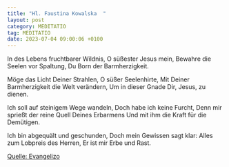```yaml
---
title: "Hl. Faustina Kowalska  "
layout: post
category: MEDITATIO
tag: MEDITATIO
date: 2023-07-04 09:00:06 +0100
---
```

In des Lebens fruchtbarer Wildnis,
O süßester Jesus mein,
Bewahre die Seelen vor Spaltung,
Du Born der Barmherzigkeit.

Möge das Licht Deiner Strahlen, 
O süßer Seelenhirte,
Mit Deiner Barmherzigkeit die Welt verändern,
Um in dieser Gnade Dir, Jesus, zu dienen.

Ich soll auf steinigem Wege wandeln,
Doch habe ich keine Furcht,
Denn mir sprießt der reine Quell Deines Erbarmens
Und mit ihm die Kraft für die Demütigen.<!--more-->

Ich bin abgequält und geschunden,
Doch mein Gewissen sagt klar:
Alles zum Lobpreis des Herren,
Er ist mir Erbe und Rast.



[Quelle: Evangelizo](https://evangeliumtagfuertag.org/DE/gospel)